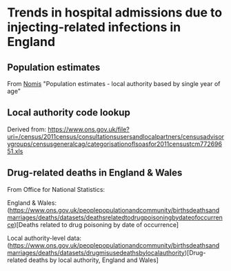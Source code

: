 # Trends in hospital admissions due to injecting-related infections in England

## Population estimates

From [Nomis](nomisweb.co.uk) "Population estimates - local authority based by single year of age"

## Local authority code lookup 

Derived from:
https://www.ons.gov.uk/file?uri=/census/2011census/consultationsusersandlocalpartners/censusadvisorygroups/censusgeneralcag/categorisationoflsoasfor2011censustcm77269651.xls

## Drug-related deaths in England & Wales

From Office for National Statistics:

England & Wales: (https://www.ons.gov.uk/peoplepopulationandcommunity/birthsdeathsandmarriages/deaths/datasets/deathsrelatedtodrugpoisoningbydateofoccurrence)[Deaths related to drug poisoning by date of occurrence]

Local authority-level data: (https://www.ons.gov.uk/peoplepopulationandcommunity/birthsdeathsandmarriages/deaths/datasets/drugmisusedeathsbylocalauthority)[Drug-related deaths by local authority, England and Wales]

